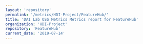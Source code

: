 ```yaml
---
layout: 'repository'
permalink: '/metrics/HDI-Project/FeatureHub/'
title: 'DAI Lab OSS Metrics Metrics report for FeatureHub'
organization: 'HDI-Project'
repository: 'FeatureHub'
current_date: '2019-07-14'
---
```

